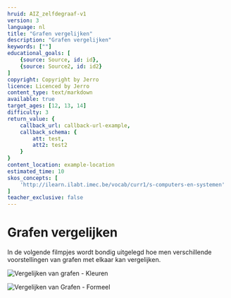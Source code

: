 ```yaml
---
hruid: AIZ_zelfdegraaf-v1
version: 3
language: nl
title: "Grafen vergelijken"
description: "Grafen vergelijken"
keywords: [""]
educational_goals: [
    {source: Source, id: id}, 
    {source: Source2, id: id2}
]
copyright: Copyright by Jerro
licence: Licenced by Jerro
content_type: text/markdown
available: true
target_ages: [12, 13, 14]
difficulty: 3
return_value: {
    callback_url: callback-url-example,
    callback_schema: {
        att: test,
        att2: test2
    }
}
content_location: example-location
estimated_time: 10
skos_concepts: [
    'http://ilearn.ilabt.imec.be/vocab/curr1/s-computers-en-systemen'
]
teacher_exclusive: false
---
```


# Grafen vergelijken
In de volgende filmpjes wordt bondig uitgelegd hoe men verschillende voorstellingen van grafen met elkaar kan vergelijken.

![](@youtube/https://www.youtube.com/embed/iNUqJXuoOyw "Vergelijken van grafen - Kleuren")

![](@youtube/https://www.youtube.com/embed/K4rP8BLhr0s "Vergelijken van Grafen - Formeel")